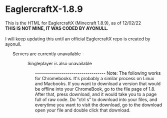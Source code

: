 # **EaglercraftX-1.8.9**
This is the HTML for EaglercraftX (Minecraft 1.8.9), as of 12/02/22
<br>**THIS IS NOT MINE, IT WAS CODED BY AYONULL.**<br>
<br>I will keep updating this until an official EaglercraftX repo is created by ayonull.<br>
<ul>Servers are currently unavailable<ul>
<ul>Singleplayer is also unavailable<ul>
-----------------------------------
Note: The following works for Chromebooks. It's probably a similar process on Linux and Macbooks. If you want to download a version that would be offline into your ChromeBook, go to the file page of 1.8. After that, press download, and it would take you to a page full of raw code. Do "ctrl s" to download into your files, and everytime you want to visit the download, go to the download open your file and double click that download.

